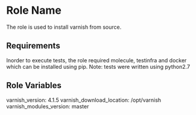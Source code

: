 Role Name
=========

The role is used to install varnish from source.

Requirements
------------

Inorder to execute tests, the role required molecule, testinfra and docker which can be installed using pip. 
Note: tests were written using python2.7

Role Variables
--------------
varnish_version: 4.1.5
varnish_download_location: /opt/varnish
varnish_modules_version: master